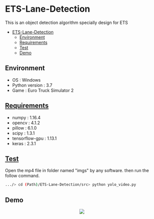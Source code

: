 # ETS-Lane-Detection

This is an object detection algorithm specially design for ETS

- [ETS-Lane-Detection](#ets-lane-detection)
  - [Environment](#environment)
  - [Requirements](#requirements)
  - [Test](#test)
  - [Demo](#demo)

## Environment

- OS : Windows
- Python version : 3.7
- Game : Euro Truck Simulator 2

## [Requirements](requirements.txt)

- numpy : 1.16.4
- opencv : 4.1.2
- pillow : 6.1.0
- scipy : 1.3.1
- tensorflow-gpu : 1.13.1
- keras : 2.3.1

## [Test](src/test/test.py)

Open the mp4 file in folder named "imgs" by any software.
then run the follow command.

```bash
.../> cd (Path)/ETS-Lane-Detection/src> python yolo_video.py
```
## Demo
<div align="center">
  <img src=demo.gif/>
</div>

